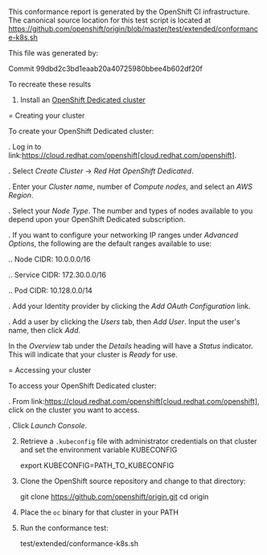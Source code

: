 This conformance report is generated by the OpenShift CI infrastructure. The canonical source location for this test script is located at https://github.com/openshift/origin/blob/master/test/extended/conformance-k8s.sh

This file was generated by:

  Commit 99dbd2c3bd1eaab20a40725980bbee4b602df20f

To recreate these results

1. Install an [OpenShift Dedicated cluster](https://docs.openshift.com/dedicated/4/getting_started/accessing-your-services.html)

= Creating your cluster

To create your OpenShift Dedicated cluster:

. Log in to link:https://cloud.redhat.com/openshift[cloud.redhat.com/openshift].

. Select *Create Cluster* -> *Red Hat OpenShift Dedicated*.

. Enter your *Cluster name*, number of *Compute nodes*, and select an *AWS Region*.

. Select your *Node Type*. The number and types of nodes available to you depend
upon your OpenShift Dedicated subscription.

. If you want to configure your networking IP ranges under *Advanced Options*, the
following are the default ranges available to use:

.. Node CIDR: 10.0.0.0/16

.. Service CIDR: 172.30.0.0/16

.. Pod CIDR: 10.128.0.0/14

. Add your Identity provider by clicking the *Add OAuth Configuration* link.

. Add a user by clicking the *Users* tab, then *Add User*. Input the user's name, then click *Add*.

In the *Overview* tab under the *Details* heading will have a *Status*
indicator. This will indicate that your cluster is *Ready* for use.

= Accessing your cluster

To access your OpenShift Dedicated cluster:

. From link:https://cloud.redhat.com/openshift[cloud.redhat.com/openshift], click
 on the cluster you want to access.

 . Click *Launch Console*.

2. Retrieve a `.kubeconfig` file with administrator credentials on that cluster and set the environment variable KUBECONFIG

    export KUBECONFIG=PATH_TO_KUBECONFIG

3. Clone the OpenShift source repository and change to that directory:

    git clone https://github.com/openshift/origin.git
    cd origin

4. Place the `oc` binary for that cluster in your PATH
5. Run the conformance test:

    test/extended/conformance-k8s.sh
